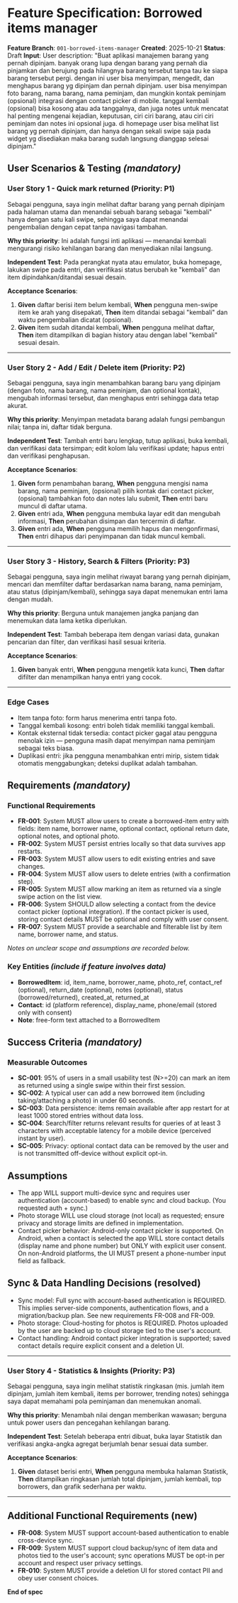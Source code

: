 # Feature Specification: Borrowed items manager

**Feature Branch**: `001-borrowed-items-manager`
**Created**: 2025-10-21
**Status**: Draft
**Input**: User description: "Buat aplikasi manajemen barang yang pernah dipinjam. banyak orang lupa dengan barang yang pernah dia pinjamkan dan berujung pada hilangnya barang tersebut tanpa tau ke siapa barang tersebut pergi. dengan ini user bisa menyimpan, mengedit, dan menghapus barang yg dipinjam dan pernah dipinjam. user bisa menyimpan foto barang, nama barang, nama peminjam, dan mungkin kontak peminjam (opsional) integrasi dengan contact picker di mobile. tanggal kembali (opsional) bisa kosong atau ada tanggalnya, dan juga notes untuk mencatat hal penting mengenai kejadian, keputusan, ciri ciri barang, atau ciri ciri peminjam dan notes ini opsional juga. di homepage user bisa melihat list barang yg pernah dipinjam, dan hanya dengan sekali swipe saja pada widget yg disediakan maka barang sudah langsung dianggap selesai dipinjam."

## User Scenarios & Testing _(mandatory)_

### User Story 1 - Quick mark returned (Priority: P1)

Sebagai pengguna, saya ingin melihat daftar barang yang pernah dipinjam pada halaman utama dan menandai sebuah barang sebagai "kembali" hanya dengan satu kali swipe, sehingga saya dapat menandai pengembalian dengan cepat tanpa navigasi tambahan.

**Why this priority**: Ini adalah fungsi inti aplikasi — menandai kembali mengurangi risiko kehilangan barang dan menyediakan nilai langsung.

**Independent Test**: Pada perangkat nyata atau emulator, buka homepage, lakukan swipe pada entri, dan verifikasi status berubah ke "kembali" dan item dipindahkan/ditandai sesuai desain.

**Acceptance Scenarios**:

1. **Given** daftar berisi item belum kembali, **When** pengguna men-swipe item ke arah yang disepakati, **Then** item ditandai sebagai "kembali" dan waktu pengembalian dicatat (opsional).
2. **Given** item sudah ditandai kembali, **When** pengguna melihat daftar, **Then** item ditampilkan di bagian history atau dengan label "kembali" sesuai desain.

---

### User Story 2 - Add / Edit / Delete item (Priority: P2)

Sebagai pengguna, saya ingin menambahkan barang baru yang dipinjam (dengan foto, nama barang, nama peminjam, dan optional kontak), mengubah informasi tersebut, dan menghapus entri sehingga data tetap akurat.

**Why this priority**: Menyimpan metadata barang adalah fungsi pembangun nilai; tanpa ini, daftar tidak berguna.

**Independent Test**: Tambah entri baru lengkap, tutup aplikasi, buka kembali, dan verifikasi data tersimpan; edit kolom lalu verifikasi update; hapus entri dan verifikasi penghapusan.

**Acceptance Scenarios**:

1. **Given** form penambahan barang, **When** pengguna mengisi nama barang, nama peminjam, (opsional) pilih kontak dari contact picker, (opsional) tambahkan foto dan notes lalu submit, **Then** entri baru muncul di daftar utama.
2. **Given** entri ada, **When** pengguna membuka layar edit dan mengubah informasi, **Then** perubahan disimpan dan tercermin di daftar.
3. **Given** entri ada, **When** pengguna memilih hapus dan mengonfirmasi, **Then** entri dihapus dari penyimpanan dan tidak muncul kembali.

---

### User Story 3 - History, Search & Filters (Priority: P3)

Sebagai pengguna, saya ingin melihat riwayat barang yang pernah dipinjam, mencari dan memfilter daftar berdasarkan nama barang, nama peminjam, atau status (dipinjam/kembali), sehingga saya dapat menemukan entri lama dengan mudah.

**Why this priority**: Berguna untuk manajemen jangka panjang dan menemukan data lama ketika diperlukan.

**Independent Test**: Tambah beberapa item dengan variasi data, gunakan pencarian dan filter, dan verifikasi hasil sesuai kriteria.

**Acceptance Scenarios**:

1. **Given** banyak entri, **When** pengguna mengetik kata kunci, **Then** daftar difilter dan menampilkan hanya entri yang cocok.

---

### Edge Cases

-   Item tanpa foto: form harus menerima entri tanpa foto.
-   Tanggal kembali kosong: entri boleh tidak memiliki tanggal kembali.
-   Kontak eksternal tidak tersedia: contact picker gagal atau pengguna menolak izin — pengguna masih dapat menyimpan nama peminjam sebagai teks biasa.
-   Duplikasi entri: jika pengguna menambahkan entri mirip, sistem tidak otomatis menggabungkan; deteksi duplikat adalah tambahan.

## Requirements _(mandatory)_

### Functional Requirements

-   **FR-001**: System MUST allow users to create a borrowed-item entry with fields: item name, borrower name, optional contact, optional return date, optional notes, and optional photo.
-   **FR-002**: System MUST persist entries locally so that data survives app restarts.
-   **FR-003**: System MUST allow users to edit existing entries and save changes.
-   **FR-004**: System MUST allow users to delete entries (with a confirmation step).
-   **FR-005**: System MUST allow marking an item as returned via a single swipe action on the list view.
-   **FR-006**: System SHOULD allow selecting a contact from the device contact picker (optional integration). If the contact picker is used, storing contact details MUST be optional and comply with user consent.
-   **FR-007**: System MUST provide a searchable and filterable list by item name, borrower name, and status.

_Notes on unclear scope and assumptions are recorded below._

### Key Entities _(include if feature involves data)_

-   **BorrowedItem**: id, item_name, borrower_name, photo_ref, contact_ref (optional), return_date (optional), notes (optional), status (borrowed/returned), created_at, returned_at
-   **Contact**: id (platform reference), display_name, phone/email (stored only with consent)
-   **Note**: free-form text attached to a BorrowedItem

## Success Criteria _(mandatory)_

### Measurable Outcomes

-   **SC-001**: 95% of users in a small usability test (N>=20) can mark an item as returned using a single swipe within their first session.
-   **SC-002**: A typical user can add a new borrowed item (including taking/attaching a photo) in under 60 seconds.
-   **SC-003**: Data persistence: items remain available after app restart for at least 1000 stored entries without data loss.
-   **SC-004**: Search/filter returns relevant results for queries of at least 3 characters with acceptable latency for a mobile device (perceived instant by user).
-   **SC-005**: Privacy: optional contact data can be removed by the user and is not transmitted off-device without explicit opt-in.

## Assumptions

-   The app WILL support multi-device sync and requires user authentication (account-based) to enable sync and cloud backup. (You requested auth + sync.)
-   Photo storage WILL use cloud storage (not local) as requested; ensure privacy and storage limits are defined in implementation.
-   Contact picker behavior: Android-only contact picker is supported. On Android, when a contact is selected the app WILL store contact details (display name and phone number) but ONLY with explicit user consent. On non-Android platforms, the UI MUST present a phone-number input field as fallback.

## Sync & Data Handling Decisions (resolved)

-   Sync model: Full sync with account-based authentication is REQUIRED. This implies server-side components, authentication flows, and a migration/backup plan. See new requirements FR-008 and FR-009.
-   Photo storage: Cloud-hosting for photos is REQUIRED. Photos uploaded by the user are backed up to cloud storage tied to the user's account.
-   Contact handling: Android contact picker integration is supported; saved contact details require explicit consent and a deletion UI.

---

### User Story 4 - Statistics & Insights (Priority: P3)

Sebagai pengguna, saya ingin melihat statistik ringkasan (mis. jumlah item dipinjam, jumlah item kembali, items per borrower, trending notes) sehingga saya dapat memahami pola peminjaman dan menemukan anomali.

**Why this priority**: Menambah nilai dengan memberikan wawasan; berguna untuk power users dan pencegahan kehilangan barang.

**Independent Test**: Setelah beberapa entri dibuat, buka layar Statistik dan verifikasi angka-angka agregat berjumlah benar sesuai data sumber.

**Acceptance Scenarios**:

1. **Given** dataset berisi entri, **When** pengguna membuka halaman Statistik, **Then** ditampilkan ringkasan jumlah total dipinjam, jumlah kembali, top borrowers, dan grafik sederhana per waktu.

---

## Additional Functional Requirements (new)

-   **FR-008**: System MUST support account-based authentication to enable cross-device sync.
-   **FR-009**: System MUST support cloud backup/sync of item data and photos tied to the user's account; sync operations MUST be opt-in per account and respect user privacy settings.
-   **FR-010**: System MUST provide a deletion UI for stored contact PII and obey user consent choices.

**End of spec**
